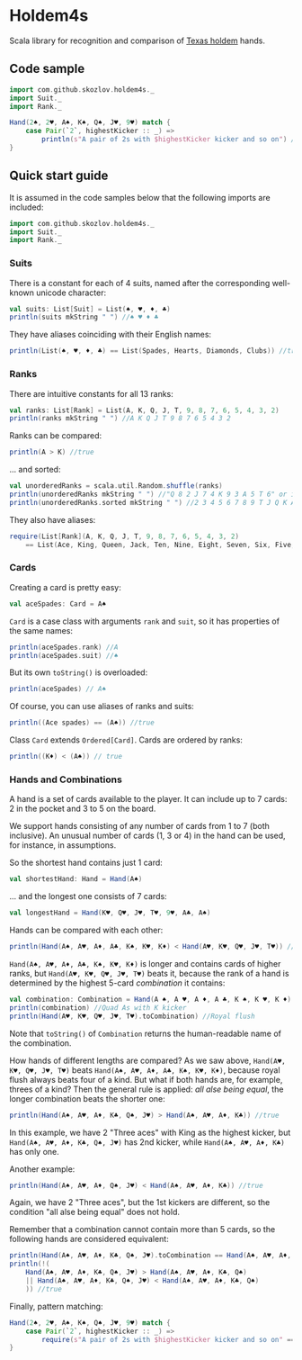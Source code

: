 # Holdem4s

Scala library for recognition and comparison of [Texas holdem](https://en.wikipedia.org/wiki/Texas_hold_%27em) hands.

## Code sample

```scala
import com.github.skozlov.holdem4s._
import Suit._
import Rank._

Hand(2♠, 2♥, A♠, K♠, Q♠, J♥, 9♥) match {
	case Pair(`2`, highestKicker :: _) =>
		println(s"A pair of 2s with $highestKicker kicker and so on") //A pair of 2s with A kicker and so on
}
```

## Quick start guide

It is assumed in the code samples below that the following imports are included:

```scala
import com.github.skozlov.holdem4s._
import Suit._
import Rank._
```

### Suits

There is a constant for each of 4 suits, named after the corresponding well-known unicode character:

```scala
val suits: List[Suit] = List(♠, ♥, ♦, ♣)
println(suits mkString " ") //♠ ♥ ♦ ♣
```

They have aliases coinciding with their English names:

```scala
println(List(♠, ♥, ♦, ♣) == List(Spades, Hearts, Diamonds, Clubs)) //true
```

### Ranks

There are intuitive constants for all 13 ranks:

```scala
val ranks: List[Rank] = List(A, K, Q, J, T, 9, 8, 7, 6, 5, 4, 3, 2)
println(ranks mkString " ") //A K Q J T 9 8 7 6 5 4 3 2
```

Ranks can be compared:

```scala
println(A > K) //true
```

... and sorted:

```scala
val unorderedRanks = scala.util.Random.shuffle(ranks)
println(unorderedRanks mkString " ") //"Q 8 2 J 7 4 K 9 3 A 5 T 6" or in another order
println(unorderedRanks.sorted mkString " ") //2 3 4 5 6 7 8 9 T J Q K A
```

They also have aliases:

```scala
require(List[Rank](A, K, Q, J, T, 9, 8, 7, 6, 5, 4, 3, 2)
	== List(Ace, King, Queen, Jack, Ten, Nine, Eight, Seven, Six, Five, Four, Three, Two))
```

### Cards

Creating a card is pretty easy:

```scala
val aceSpades: Card = A♠
```

`Card` is a case class with arguments `rank` and `suit`, so it has properties of the same names:

```scala
println(aceSpades.rank) //A
println(aceSpades.suit) //♠
```

But its own `toString()` is overloaded:

```scala
println(aceSpades) // A♠
```

Of course, you can use aliases of ranks and suits:

```scala
println((Ace spades) == (A♠)) //true
```

Class `Card` extends `Ordered[Card]`. Cards are ordered by ranks:

```scala
println((K♦) < (A♠)) // true
```

### Hands and Combinations

A hand is a set of cards available to the player.
It can include up to 7 cards: 2 in the pocket and 3 to 5 on the board.

We support hands consisting of any number of cards from 1 to 7 (both inclusive).
An unusual number of cards (1, 3 or 4) in the hand can be used, for instance, in assumptions.

So the shortest hand contains just 1 card:

```scala
val shortestHand: Hand = Hand(A♠)
```

... and the longest one consists of 7 cards:

```scala
val longestHand = Hand(K♥, Q♥, J♥, T♥, 9♥, A♣, A♠)
```

Hands can be compared with each other:

```scala
println(Hand(A♠, A♥, A♦, A♣, K♠, K♥, K♦) < Hand(A♥, K♥, Q♥, J♥, T♥)) //true
```

`Hand(A♠, A♥, A♦, A♣, K♠, K♥, K♦)` is longer and contains cards of higher ranks,
but `Hand(A♥, K♥, Q♥, J♥, T♥)` beats it,
because the rank of a hand is determined by the highest 5-card _combination_ it contains:

```scala
val combination: Combination = Hand(A ♠, A ♥, A ♦, A ♣, K ♠, K ♥, K ♦).toCombination
println(combination) //Quad As with K kicker
println(Hand(A♥, K♥, Q♥, J♥, T♥).toCombination) //Royal flush
```

Note that `toString()` of `Combination` returns the human-readable name of the combination.

How hands of different lengths are compared?
As we saw above, `Hand(A♥, K♥, Q♥, J♥, T♥)` beats `Hand(A♠, A♥, A♦, A♣, K♠, K♥, K♦)`,
because royal flush always beats four of a kind.
But what if both hands are, for example, threes of a kind?
Then the general rule is applied: _all alse being equal_, the longer combination beats the shorter one:

```scala
println(Hand(A♠, A♥, A♦, K♣, Q♠, J♥) > Hand(A♠, A♥, A♦, K♣)) //true
```

In this example, we have 2 "Three aces" with King as the highest kicker, 
but `Hand(A♠, A♥, A♦, K♣, Q♠, J♥)` has 2nd kicker, while `Hand(A♠, A♥, A♦, K♣)` has only one.

Another example:

```scala
println(Hand(A♠, A♥, A♦, Q♠, J♥) < Hand(A♠, A♥, A♦, K♣)) //true
```

Again, we have 2 "Three aces", but the 1st kickers are different, so the condition "all alse being equal" does not hold.

Remember that a combination cannot contain more than 5 cards, so the following hands are considered equivalent:

```scala
println(Hand(A♠, A♥, A♦, K♣, Q♠, J♥).toCombination == Hand(A♠, A♥, A♦, K♣, Q♠).toCombination) //true
println(!(
	Hand(A♠, A♥, A♦, K♣, Q♠, J♥) > Hand(A♠, A♥, A♦, K♣, Q♠)
	|| Hand(A♠, A♥, A♦, K♣, Q♠, J♥) < Hand(A♠, A♥, A♦, K♣, Q♠)
	)) //true
```

Finally, pattern matching:

```scala
Hand(2♠, 2♥, A♠, K♠, Q♠, J♥, 9♥) match {
	case Pair(`2`, highestKicker :: _) =>
		require(s"A pair of 2s with $highestKicker kicker and so on" == "A pair of 2s with A kicker and so on")
}
```